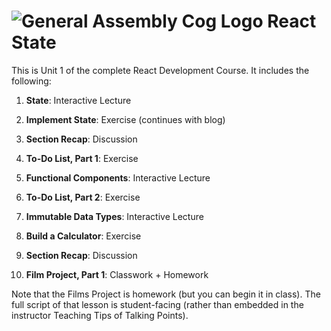 # ![General Assembly Cog Logo](https://ga-dash.s3.amazonaws.com/production/assets/logo-9f88ae6c9c3871690e33280fcf557f33.png) React State

This is Unit 1 of the complete React Development Course. It includes the following:

1) **State**: Interactive Lecture

2) **Implement State**: Exercise (continues with blog)

3) **Section Recap**: Discussion

4) **To-Do List, Part 1**: Exercise 

5) **Functional Components**: Interactive Lecture

6)  **To-Do List, Part 2**: Exercise 

7) **Immutable Data Types**: Interactive Lecture

8) **Build a Calculator**: Exercise

9) **Section Recap**: Discussion

9) **Film Project, Part 1**: Classwork + Homework

Note that the Films Project is homework (but you can begin it in class). The full script of that lesson is student-facing (rather than embedded in the instructor Teaching Tips of Talking Points).
